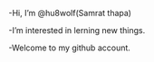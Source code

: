 -Hi, I’m @hu8wolf(Samrat thapa)

-I’m interested in lerning new things.

-Welcome to my github account.

<!---
hu8wolf/hu8wolf is a ✨ special ✨ repository because its `README.md` (this file) appears on your GitHub profile.
You can click the Preview link to take a look at your changes.
--->
